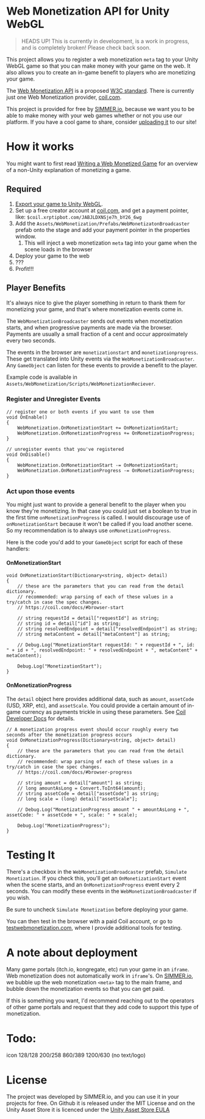 # Web Monetization API for Unity WebGL

> HEADS UP! This is currently in development, is a work in progress, and is completely broken!  Please check back soon.

This project allows you to register a web monetization `meta` tag to your Unity WebGL game so that you can make money with your game on the web. It also allows you to create an in-game benefit to players who are monetizing your game. 

The [Web Monetization API](https://webmonetization.org) is a proposed [W3C standard](https://adrianhopebailie.github.io/web-monetization/). There is currently just one Web Monetization provider, [coil.com](https://coil.com).

This project is provided for free by [SIMMER.io](https://simmer.io), because we want you to be able to make money with your web games whether or not you use our platform. If you have a cool game to share, consider [uploading it](https://simmer.io) to our site!

# How it works

You might want to first read [Writing a Web Monetized Game](https://coil.com/p/sharafian/Writing-a-Web-Monetized-Game/1i3t_1Frk) for an overview of a non-Unity explanation of monetizing a game.

## Required

1. [Export your game to Unity WebGL](https://www.youtube.com/watch?v=JZqTHjjtQHM]).
1. Set up a free creator account at [coil.com](https://coil.com), and get a payment pointer, like: `$coil.xrptipbot.com/JABJLDXNSje7h_bY26_6wg`
1. Add the `Assets/WebMonetization/Prefabs/WebMonetizatonBroadcaster` prefab onto the stage and add your payment pointer in the properties window.
    1. This will inject a web monetization `meta` tag into your game when the scene loads in the browser
1. Deploy your game to the web
1. ???
1. Profit!!!

## Player Benefits

It's always nice to give the player something in return to thank them for monetizing your game, and that's where monetization events come in.

The `WebMonetizationBroadcaster` sends out events when monetization starts, and when progressive payments are made via the browser. Payments are usually a small fraction of a cent and occur approximately every two seconds.

The events in the browser are `monetizationstart` and `monetizationprogress`. These get translated into Unity events via the `WebMonetizationBroadcaster`. Any `GameObject` can listen for these events to provide a benefit to the player.

Example code is available in `Assets/WebMonetization/Scripts/WebMonetizationReciever`.

### Register and Unregister Events
```
// register one or both events if you want to use them
void OnEnable()
{
    WebMonetization.OnMonetizationStart += OnMonetizationStart;
    WebMonetization.OnMonetizationProgress += OnMonetizationProgress;
}

// unregister events that you've registered
void OnDisable()
{
    WebMonetization.OnMonetizationStart -= OnMonetizationStart;
    WebMonetization.OnMonetizationProgress -= OnMonetizationProgress;
}
```

### Act upon those events

You might just want to provide a general benefit to the player when you know they're monetizing. In that case you could just set a boolean to true in the first time `onMonetizationProgress` is called. I would discourage use of `onMonetizationStart` because it won't be called if you load another scene. So my recommendation is to always use `onMonetizationProgress`.

Here is the code you'd add to your `GameObject` script for each of these handlers:

#### OnMonetizationStart
```
void OnMonetizationStart(Dictionary<string, object> detail)
{
    // these are the parameters that you can read from the detail dictionary.
    // recommended: wrap parsing of each of these values in a try/catch in case the spec changes.
    // https://coil.com/docs/#browser-start

    // string requestId = detail["requestId"] as string;
    // string id = detail["id"] as string;
    // string resolvedEndpoint = detail["resolvedEndpoint"] as string;
    // string metaContent = detail["metaContent"] as string;

    // Debug.Log("MonetizationStart requestId: " + requestId + ", id: " + id + ", resolvedEndpoint: " + resolvedEndpoint + ", metaContent" + metaContent);

    Debug.Log("MonetizationStart");
}
```

#### OnMonetizationProgress

The `detail` object here provides additional data, such as `amount`, `assetCode` (USD, XRP, etc), and `assetScale`. You could provide a certain amount of in-game currency as payments trickle in using these parameters. See [Coil Developer Docs](https://coil.com/docs/#browser-progress) for details. 
```
// A monetization progress event should occur roughly every two seconds after the monetization progress occurs
void OnMonetizationProgress(Dictionary<string, object> detail)
{
    // these are the parameters that you can read from the detail dictionary.
    // recommended: wrap parsing of each of these values in a try/catch in case the spec changes.
    // https://coil.com/docs/#browser-progress
    
    // string amount = detail["amount"] as string;
    // long amountAsLong = Convert.ToInt64(amount);
    // string assetCode = detail["assetCode"] as string;
    // long scale = (long) detail["assetScale"];
    
    // Debug.Log("MonetizationProgress amount " + amountAsLong + ", assetCode: " + assetCode + ", scale: " + scale);

    Debug.Log("MonetizationProgress");
}
```
  
# Testing It
There's a checkbox in the `WebMonetizationBroadcaster` prefab, `Simulate Monetization`. If you check this, you'll get an `OnMonetizationStart` event when the scene starts, and an `OnMonetizationProgress` event every 2 seconds. You can modify these events in the `WebMonetizationBroadcaster` if you wish.

Be sure to uncheck `Simulate Monetization` before deploying your game.

You can then test in the browser with a paid Coil account, or go to [testwebmonetization.com](https://testwebmonetization.com), where I provide additional tools for testing.

# A note about deployment
Many game portals (itch.io, kongregate, etc) run your game in an `iframe`. Web monetization does not automatically work in `iframe`'s. On [SIMMER.io](https://simmer.io), we bubble up the web monetization `<meta>` tag to the main frame, and bubble down the monetization events so that you can get paid.

If this is something you want, I'd recommend reaching out to the operators of other game portals and request that they add code to support this type of monetization.   

# Todo:

icon 128/128
200/258
860/389
1200/630 (no text/logo)



# License

The project was developed by SIMMER.io, and you can use it in your projects for free. On Github it is released under the MIT License and on the Unity Asset Store it is licenced under the [Unity Asset Store EULA](https://unity3d.com/legal/as_terms)  

